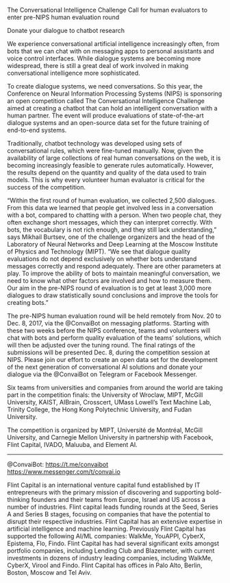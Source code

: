 The Conversational Intelligence Challenge
Call for human evaluators to enter pre-NIPS human evaluation round

Donate your dialogue to chatbot research

We experience conversational artificial intelligence increasingly often, from bots that we can chat with on messaging apps 
to personal assistants and voice control interfaces. While dialogue systems are becoming more widespread, there is still a 
great deal of work involved in making conversational intelligence more sophisticated.

To create dialogue systems, we need conversations. So this year, the Conference on Neural Information Processing Systems 
(NIPS) is sponsoring an open competition called The Conversational Intelligence Challenge aimed at creating a chatbot that 
can hold an intelligent conversation with a human partner. The event will produce evaluations of state-of-the-art dialogue 
systems and an open-source data set for the future training of end-to-end systems.

Traditionally, chatbot technology was developed using sets of conversational rules, which were fine-tuned manually. Now, 
given the availability of large collections of real human conversations on the web, it is becoming increasingly feasible to 
generate rules automatically. However, the results depend on the quantity and quality of the data used to train models. 
This is why every volunteer human evaluator is critical for the success of the competition.

“Within the first round of human evaluation, we collected 2,500 dialogues. From this data we learned that people get 
involved less in a conversation with a bot, compared to chatting with a person. When two people chat, they often exchange 
short messages, which they can interpret correctly. With bots, the vocabulary is not rich enough, and they still lack 
understanding,” says Mikhail Burtsev, one of the challenge organizers and the head of the Laboratory of Neural Networks and 
Deep Learning at the Moscow Institute of Physics and Technology (MIPT). “We see that dialogue quality evaluations do not 
depend exclusively on whether bots understand messages correctly and respond adequately. There are other parameters at play. 
To improve the ability of bots to maintain meaningful conversation, we need to know what other factors are involved and how 
to measure them. Our aim in the pre-NIPS round of evaluation is to get at least 3,000 more dialogues to draw statistically 
sound conclusions and improve the tools for creating bots.”

The pre-NIPS human evaluation round will be held remotely from Nov. 20 to Dec. 8, 2017, via the @ConvaiBot on messaging 
platforms. Starting with these two weeks before the NIPS conference, teams and volunteers will chat with bots and perform 
quality evaluation of the teams’ solutions, which will then be adjusted over the tuning round. The final ratings of the 
submissions will be presented Dec. 8, during the competition session at NIPS. Please join our effort to create an open 
data set for the development of the next generation of conversational AI solutions and donate your dialogue via the 
@ConvaiBot on Telegram or Facebook Messenger.

Six teams from universities and companies from around the world are taking part in the competition finals: the University 
of Wroclaw, MIPT, McGill University, KAIST, AIBrain, Crosscert, UMass Lowell’s Text Machine Lab, Trinity College, the Hong 
Kong Polytechnic University, and Fudan University.

The competition is organized by MIPT, Université de Montréal, McGill University, and Carnegie Mellon University in 
partnership with Facebook, Flint Capital, IVADO, Maluuba, and Element AI.

*****
@ConvaiBot:
https://t.me/convaibot
https://www.messenger.com/t/convai.io

Flint Capital is an international venture capital fund established by IT entrepreneurs with the primary mission of 
discovering and supporting bold-thinking founders and their teams from Europe, Israel and US across a number of 
industries. Flint capital leads funding rounds at the Seed, Series A and Series B stages, focusing on companies that have 
the potential to disrupt their respective industries. Flint Capital has an extensive expertise in artificial intelligence 
and machine learning. Previously Flint Capital has supported the following AI/ML companies: WalkMe, YouAPPI, CyberX, 
Epistema, Flo, Findo. Flint Capital has had several significant exits amongst portfolio companies, including Lending Club 
and Blazemeter, with current investments in dozens of industry leading companies, including WalkMe, CyberX, Virool and 
Findo. Flint Capital has offices in Palo Alto, Berlin, Boston, Moscow and Tel Aviv.
